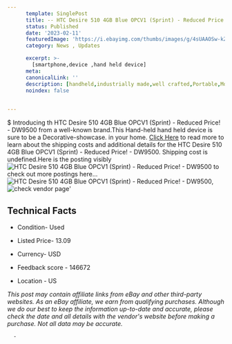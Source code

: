```yaml
---
      template: SinglePost
      title: -- HTC Desire 510 4GB Blue OPCV1 (Sprint) - Reduced Price! - DW9500
      status: Published
      date: '2023-02-11'
      featuredImage: 'https://i.ebayimg.com/thumbs/images/g/4sUAAOSw-kZjF7~f/s-l225.jpg'
      category: News , Updates

      excerpt: >-
        [smartphone,device ,hand held device]
      meta:
      canonicalLink: ''
      description: [handheld,industrially made,well crafted,Portable,Mobile,Compact,Convenient,Lightweight,Maneuverable,Man-portable,Miniature,Carriable,Hand-held,Light,Holdable,Transportable,Mobile device,Pocket-sized,On-the-go,Wireless,Cordless,Compact size,Convenient size, smartphone,device ,hand held device]
      noindex: false
      

---
```

$
      Introducing th HTC Desire 510 4GB Blue OPCV1 (Sprint) - Reduced Price! - DW9500 from a well-known brand.This Hand-held hand held device is sure to be a Decorative-showcase. in your home. [Click Here](https://www.ebay.com/itm/304621381953?hash=item46ecd96941%3Ag%3A4sUAAOSw-kZjF7%7Ef&mkevt=1&mkcid=1&mkrid=711-53200-19255-0&campid=%253CePNCampaignId%253E&customid=%253CreferenceId%253E&toolid=10049) to read more to learn about the shipping costs and additional details for the HTC Desire 510 4GB Blue OPCV1 (Sprint) - Reduced Price! - DW9500. Shipping cost is undefined.Here is the posting visibly ![HTC Desire 510 4GB Blue OPCV1 (Sprint) - Reduced Price! - DW9500](https://i.ebayimg.com/thumbs/images/g/4sUAAOSw-kZjF7~f/s-l225.jpg) to check out more postings here... ![HTC Desire 510 4GB Blue OPCV1 (Sprint) - Reduced Price! - DW9500](https://i.ebayimg.com/images/g/4sUAAOSw-kZjF7~f/s-l1600.jpg), ![check vendor page](https://origin-galleryplus.ebayimg.com/ws/web/304621381953_2_0_1/225x225.jpg,https://origin-galleryplus.ebayimg.com/ws/web/304621381953_3_0_1/225x225.jpg,https://origin-galleryplus.ebayimg.com/ws/web/304621381953_4_0_1/225x225.jpg,https://origin-galleryplus.ebayimg.com/ws/web/304621381953_5_0_1/225x225.jpg)'

      

 ## Technical Facts 



     
      

 - Condition- Used 


      

 - Listed Price- 13.09 


      

 - Currency- USD 


      

 - Feedback score - 146672 


      

 - Location - US 


      
      

 *_This post may contain affiliate links from eBay and other third-party websites. As an eBay affiliate, we earn from qualifying purchases. Although we do our best to keep the information up-to-date and accurate, please check the date and all details with the vendor's website before making a purchase. Not all data may be accurate._*




      -

